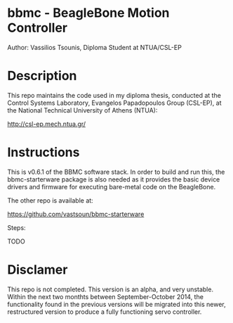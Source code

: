 bbmc - BeagleBone Motion Controller
====

Author: Vassilios Tsounis, Diploma Student at NTUA/CSL-EP


Description
==
This repo maintains the code used in my diploma thesis, conducted at the 
Control Systems Laboratory, Evangelos Papadopoulos Group (CSL-EP), at 
the National Technical University of Athens (NTUA):

http://csl-ep.mech.ntua.gr/

Instructions
==
This is v0.6.1 of the BBMC software stack. In order to build and run this, the bbmc-starterware package is also needed as it provides the basic device drivers and firmware for executing bare-metal code on the BeagleBone.

The other repo is available at:

https://github.com/vastsoun/bbmc-starterware


Steps:

TODO



Disclamer
==
This repo is not completed. This version is an alpha, and very unstable. 
Within the next two monthts between September-October 2014, the functionality 
found in the previous versions will be migrated into this newer, restructured 
version to produce a fully functioning servo controller.
